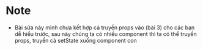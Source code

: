 # Note
- Bài sửa này mình chưa kết hợp cả truyền props vào (bài 3) cho các bạn dễ hiểu trước, sau này chúng ta có nhiều component thì ta có thể truyền props, truyền cả setState xuống component con